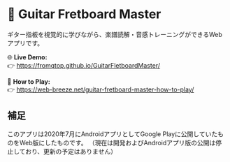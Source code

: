 # 🎸 Guitar Fretboard Master

ギター指板を視覚的に学びながら、楽譜読解・音感トレーニングができるWebアプリです。

🌐 **Live Demo:**  
👉 https://fromqtop.github.io/GuitarFletboardMaster/

📰 **How to Play:**  
👉 https://web-breeze.net/guitar-fretboard-master-how-to-play/

## 補足
このアプリは2020年7月にAndroidアプリとしてGoogle Playに公開していたものをWeb版にしたものです。
（現在は開発およびAndroidアプリ版の公開は停止しており、更新の予定はありません）
